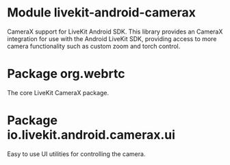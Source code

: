 # Module livekit-android-camerax

CameraX support for LiveKit Android SDK. This library provides an CameraX integration for use with
the Android LiveKit SDK, providing access to more camera functionality such as custom zoom and torch
control.

# Package org.webrtc

The core LiveKit CameraX package.

# Package io.livekit.android.camerax.ui

Easy to use UI utilities for controlling the camera.
